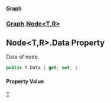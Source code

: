 #### [Graph](./A:\Visualstudioproject\GraphGit\docs.md 'A:\Visual studio project\GraphGit\docs')
### [Graph](./Graph.md 'Graph').[Node&lt;T,R&gt;](./Graph-Node-T_R-.md 'Graph.Node&lt;T,R&gt;')
## Node&lt;T,R&gt;.Data Property
Data of node.  
```csharp
public T Data { get; set; }
```
#### Property Value
[T](./Graph-Node-T_R-.md#Graph-Node-T_R--T 'Graph.Node&lt;T,R&gt;.T')  
